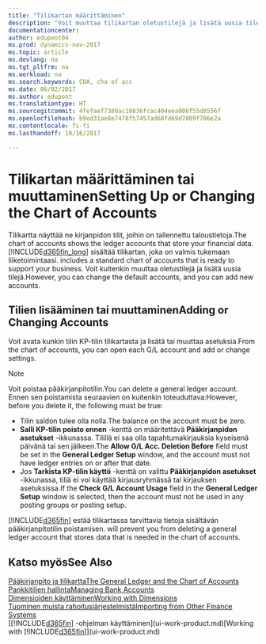 ```yaml
---
title: "Tilikartan määrittäminen"
description: "Voit muuttaa tilikartan oletustilejä ja lisätä uusia tilejä."
documentationcenter: 
author: edupont04
ms.prod: dynamics-nav-2017
ms.topic: article
ms.devlang: na
ms.tgt_pltfrm: na
ms.workload: na
ms.search.keywords: COA, cha of acc
ms.date: 06/02/2017
ms.author: edupont
ms.translationtype: HT
ms.sourcegitcommit: 4fefaef7380ac10836fcac404eea006f55d8556f
ms.openlocfilehash: b9ed31ae8e7478f57457ad68fd69d7809f706e2a
ms.contentlocale: fi-fi
ms.lasthandoff: 10/16/2017

---
```

# <a name="setting-up-or-changing-the-chart-of-accounts"></a><span data-ttu-id="11a55-103">Tilikartan määrittäminen tai muuttaminen</span><span class="sxs-lookup"><span data-stu-id="11a55-103">Setting Up or Changing the Chart of Accounts</span></span>
<span data-ttu-id="11a55-104">Tilikartta näyttää ne kirjanpidon tilit, joihin on tallennettu taloustietoja.</span><span class="sxs-lookup"><span data-stu-id="11a55-104">The chart of accounts shows the ledger accounts that store your financial data.</span></span> [!INCLUDE[d365fin_long](includes/d365fin_long_md.md)]<span data-ttu-id="11a55-105"> sisältää tilikartan, joka on valmis tukemaan liiketoimintaasi.</span><span class="sxs-lookup"><span data-stu-id="11a55-105"> includes a standard chart of accounts that is ready to support your business.</span></span>
<span data-ttu-id="11a55-106">Voit kuitenkin muuttaa oletustilejä ja lisätä uusia tilejä.</span><span class="sxs-lookup"><span data-stu-id="11a55-106">However, you can change the default accounts, and you can add new accounts.</span></span>  

## <a name="adding-or-changing-accounts"></a><span data-ttu-id="11a55-107">Tilien lisääminen tai muuttaminen</span><span class="sxs-lookup"><span data-stu-id="11a55-107">Adding or Changing Accounts</span></span>
<span data-ttu-id="11a55-108">Voit avata kunkin tilin KP-tilin tilikartasta ja lisätä tai muuttaa asetuksia.</span><span class="sxs-lookup"><span data-stu-id="11a55-108">From the chart of accounts, you can open each G/L account and add or change settings.</span></span>

> [!NOTE]  
>   <span data-ttu-id="11a55-109">Voit poistaa pääkirjanpitotilin.</span><span class="sxs-lookup"><span data-stu-id="11a55-109">You can delete a general ledger account.</span></span> <span data-ttu-id="11a55-110">Ennen sen poistamista seuraavien on kuitenkin toteuduttava:</span><span class="sxs-lookup"><span data-stu-id="11a55-110">However, before you delete it, the following must be true:</span></span>  

* <span data-ttu-id="11a55-111">Tilin saldon tulee olla nolla.</span><span class="sxs-lookup"><span data-stu-id="11a55-111">The balance on the account must be zero.</span></span>  
* <span data-ttu-id="11a55-112">**Salli KP-tilin poisto ennen** -kenttä on määritettävä **Pääkirjanpidon asetukset** -ikkunassa. Tilillä ei saa olla tapahtumakirjauksia kyseisenä päivänä tai sen jälkeen.</span><span class="sxs-lookup"><span data-stu-id="11a55-112">The **Allow G/L Acc. Deletion Before** field must be set in the **General Ledger Setup** window, and the account must not have ledger entries on or after that date.</span></span>  
* <span data-ttu-id="11a55-113">Jos **Tarkista KP-tilin käyttö** -kenttä on valittu **Pääkirjanpidon asetukset** -ikkunassa, tiliä ei voi käyttää kirjausryhmässä tai kirjauksen asetuksissa.</span><span class="sxs-lookup"><span data-stu-id="11a55-113">If the **Check G/L Account Usage** field in the **General Ledger Setup** window is selected, then the account must not be used in any posting groups or posting setup.</span></span>  

[!INCLUDE[d365fin](includes/d365fin_md.md)]<span data-ttu-id="11a55-114"> estää tilikartassa tarvittavia tietoja sisältävän pääkirjanpitotilin poistamisen.</span><span class="sxs-lookup"><span data-stu-id="11a55-114"> will prevent you from deleting a general ledger account that stores data that is needed in the chart of accounts.</span></span>  

## <a name="see-also"></a><span data-ttu-id="11a55-115">Katso myös</span><span class="sxs-lookup"><span data-stu-id="11a55-115">See Also</span></span>
[<span data-ttu-id="11a55-116">Pääkirjanpito ja tilikartta</span><span class="sxs-lookup"><span data-stu-id="11a55-116">The General Ledger and the Chart of Accounts</span></span>](finance-general-ledger.md)  
[<span data-ttu-id="11a55-117">Pankkitilien hallinta</span><span class="sxs-lookup"><span data-stu-id="11a55-117">Managing Bank Accounts</span></span>](bank-manage-bank-accounts.md)  
[<span data-ttu-id="11a55-118">Dimensioiden käyttäminen</span><span class="sxs-lookup"><span data-stu-id="11a55-118">Working with Dimensions</span></span>](finance-dimensions.md)  
[<span data-ttu-id="11a55-119">Tuominen muista rahoitusjärjestelmistä</span><span class="sxs-lookup"><span data-stu-id="11a55-119">Importing from Other Finance Systems</span></span>](upload-data.md)  
<span data-ttu-id="11a55-120">[[!INCLUDE[d365fin](includes/d365fin_md.md)] -ohjelman käyttäminen](ui-work-product.md)</span><span class="sxs-lookup"><span data-stu-id="11a55-120">[Working with [!INCLUDE[d365fin](includes/d365fin_md.md)]](ui-work-product.md)</span></span>  

## 

